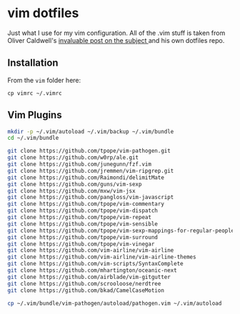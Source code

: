# vim dotfiles

Just what I use for my vim configuration. All of the .vim stuff is taken from 
Oliver Caldwell's [ invaluable post on the subject ](http://oli.me.uk/2015/06/17/wrangling-javascript-with-vim/)
and his own dotfiles repo.

## Installation

From the `vim` folder here:

```
cp vimrc ~/.vimrc
```

## Vim Plugins

```sh
mkdir -p ~/.vim/autoload ~/.vim/backup ~/.vim/bundle
cd ~/.vim/bundle

git clone https://github.com/tpope/vim-pathogen.git
git clone https://github.com/w0rp/ale.git
git clone https://github.com/junegunn/fzf.vim
git clone https://github.com/jremmen/vim-ripgrep.git
git clone https://github.com/Raimondi/delimitMate
git clone https://github.com/guns/vim-sexp
git clone https://github.com/mxw/vim-jsx
git clone https://github.com/pangloss/vim-javascript
git clone https://github.com/tpope/vim-commentary
git clone https://github.com/tpope/vim-dispatch
git clone https://github.com/tpope/vim-repeat
git clone https://github.com/tpope/vim-sensible
git clone https://github.com/tpope/vim-sexp-mappings-for-regular-people
git clone https://github.com/tpope/vim-surround
git clone https://github.com/tpope/vim-vinegar
git clone https://github.com/vim-airline/vim-airline
git clone https://github.com/vim-airline/vim-airline-themes
git clone https://github.com/vim-scripts/SyntaxComplete
git clone https://github.com/mhartington/oceanic-next
git clone https://github.com/airblade/vim-gitgutter
git clone https://github.com/scrooloose/nerdtree
git clone https://github.com/bkad/CamelCaseMotion

cp ~/.vim/bundle/vim-pathogen/autoload/pathogen.vim ~/.vim/autoload
```
